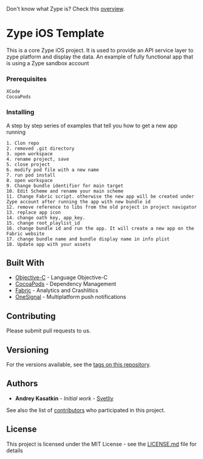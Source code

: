 Don't know what Zype is? Check this [overview](http://www.zype.com/).

# Zype iOS Template

This is a core Zype iOS project. It is used to provide an API service layer to zype platform and display the data.
An example of fully functional app that is using a Zype sandbox account


### Prerequisites

```
XCode
CocoaPods
```

### Installing

A step by step series of examples that tell you how to get a new app running

```
1. Clon repo
2. removed .git directory
3. open workspace
4. rename project, save
5. close project
6. modify pod file with a new name
7. run pod install
8. open workspace
9. Change bundle identifier for main target
10. Edit Scheme and rename your main scheme
11. Change Fabric script. otherwise the new app will be created under Zype account after running the app with new bundle id
12. remove reference to libs from the old project in project navigator
13. replace app icon
14. change oath key, app_key. 
15. change root_playlist_id
16. change bundle id and run the app. It will create a new app on the Fabric website
17. change bundle name and bundle display name in info plist
18. Update app with your assets
```


## Built With

* [Objective-C](https://en.wikipedia.org/wiki/Objective-C) - Language Objective-C
* [CocoaPods](https://cocoapods.org) - Dependency Management
* [Fabric](https://get.fabric.io/) - Analytics and Crashlitics
* [OneSignal](https://onesignal.com/) - Multiplatform push notifications

## Contributing

Please submit pull requests to us.

## Versioning

For the versions available, see the [tags on this repository](https://github.com/zype/zype-ios/tags). 

## Authors

* **Andrey Kasatkin** - *Initial work* - [Svetliy](https://github.com/svetdev)

See also the list of [contributors](https://github.com/zype/zype-ios/graphs/contributors) who participated in this project.

## License

This project is licensed under the MIT License - see the [LICENSE.md](LICENSE.md) file for details


